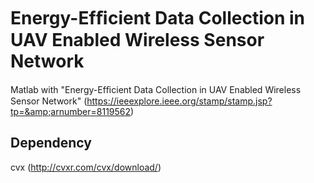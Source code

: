 # Energy-Efﬁcient Data Collection in UAV Enabled Wireless Sensor Network 
Matlab with "Energy-Efﬁcient Data Collection in UAV Enabled Wireless Sensor Network" (https://ieeexplore.ieee.org/stamp/stamp.jsp?tp=&amp;arnumber=8119562)

## Dependency
cvx (http://cvxr.com/cvx/download/)
